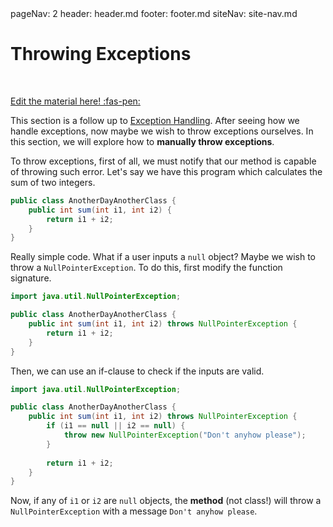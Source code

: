 <frontmatter>
  pageNav: 2
  header: header.md
  footer: footer.md
  siteNav: site-nav.md
</frontmatter>

<br> 

# Throwing Exceptions
<br> 

<!-- DO NOT DELETE THIS LINK AND PLEASE WRITE BELOW THIS LINK-->
[Edit the material here! :fas-pen:](https://github.com/nus-cs2030/1920-s2/edit/master/contents/textbook/lecture06/errorHandling/throwingExceptions.md)
<!-- DO NOT DELETE THIS LINK AND PLEASE WRITE BELOW THIS LINK-->

This section is a follow up to [Exception Handling](
https://github.com/purfectliterature/1920-s2/blob/master/contents/textbook/lecture06/errorHandling/errorHandling.html).
After seeing how we handle exceptions, now maybe we wish to throw exceptions 
ourselves. In this section, we will explore how to **manually throw exceptions**.

To throw exceptions, first of all, we must notify that our method is capable of
throwing such error. Let's say we have this program which calculates the sum of
two integers.
```java
public class AnotherDayAnotherClass {
    public int sum(int i1, int i2) {
        return i1 + i2;
    }
}
```
Really simple code. What if a user inputs a `null` object? Maybe we wish to throw
a `NullPointerException`. To do this, first modify the function signature.
```java
import java.util.NullPointerException;

public class AnotherDayAnotherClass {
    public int sum(int i1, int i2) throws NullPointerException {
        return i1 + i2;
    }
}
```
Then, we can use an if-clause to check if the inputs are valid.
```java
import java.util.NullPointerException;

public class AnotherDayAnotherClass {
    public int sum(int i1, int i2) throws NullPointerException {
        if (i1 == null || i2 == null) {
            throw new NullPointerException("Don't anyhow please");
        }
        
        return i1 + i2;
    }
}
```
Now, if any of `i1` or `i2` are `null` objects, the **method** (not class!) will
throw a `NullPointerException` with a message `Don't anyhow please`.
